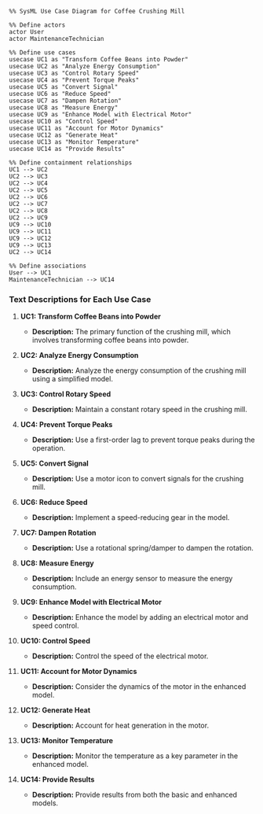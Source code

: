 ```mermaid
%% SysML Use Case Diagram for Coffee Crushing Mill

%% Define actors
actor User
actor MaintenanceTechnician

%% Define use cases
usecase UC1 as "Transform Coffee Beans into Powder"
usecase UC2 as "Analyze Energy Consumption"
usecase UC3 as "Control Rotary Speed"
usecase UC4 as "Prevent Torque Peaks"
usecase UC5 as "Convert Signal"
usecase UC6 as "Reduce Speed"
usecase UC7 as "Dampen Rotation"
usecase UC8 as "Measure Energy"
usecase UC9 as "Enhance Model with Electrical Motor"
usecase UC10 as "Control Speed"
usecase UC11 as "Account for Motor Dynamics"
usecase UC12 as "Generate Heat"
usecase UC13 as "Monitor Temperature"
usecase UC14 as "Provide Results"

%% Define containment relationships
UC1 --> UC2
UC2 --> UC3
UC2 --> UC4
UC2 --> UC5
UC2 --> UC6
UC2 --> UC7
UC2 --> UC8
UC2 --> UC9
UC9 --> UC10
UC9 --> UC11
UC9 --> UC12
UC9 --> UC13
UC2 --> UC14

%% Define associations
User --> UC1
MaintenanceTechnician --> UC14
```

### Text Descriptions for Each Use Case

1. **UC1: Transform Coffee Beans into Powder**
   - **Description:** The primary function of the crushing mill, which involves transforming coffee beans into powder.

2. **UC2: Analyze Energy Consumption**
   - **Description:** Analyze the energy consumption of the crushing mill using a simplified model.

3. **UC3: Control Rotary Speed**
   - **Description:** Maintain a constant rotary speed in the crushing mill.

4. **UC4: Prevent Torque Peaks**
   - **Description:** Use a first-order lag to prevent torque peaks during the operation.

5. **UC5: Convert Signal**
   - **Description:** Use a motor icon to convert signals for the crushing mill.

6. **UC6: Reduce Speed**
   - **Description:** Implement a speed-reducing gear in the model.

7. **UC7: Dampen Rotation**
   - **Description:** Use a rotational spring/damper to dampen the rotation.

8. **UC8: Measure Energy**
   - **Description:** Include an energy sensor to measure the energy consumption.

9. **UC9: Enhance Model with Electrical Motor**
   - **Description:** Enhance the model by adding an electrical motor and speed control.

10. **UC10: Control Speed**
    - **Description:** Control the speed of the electrical motor.

11. **UC11: Account for Motor Dynamics**
    - **Description:** Consider the dynamics of the motor in the enhanced model.

12. **UC12: Generate Heat**
    - **Description:** Account for heat generation in the motor.

13. **UC13: Monitor Temperature**
    - **Description:** Monitor the temperature as a key parameter in the enhanced model.

14. **UC14: Provide Results**
    - **Description:** Provide results from both the basic and enhanced models.
